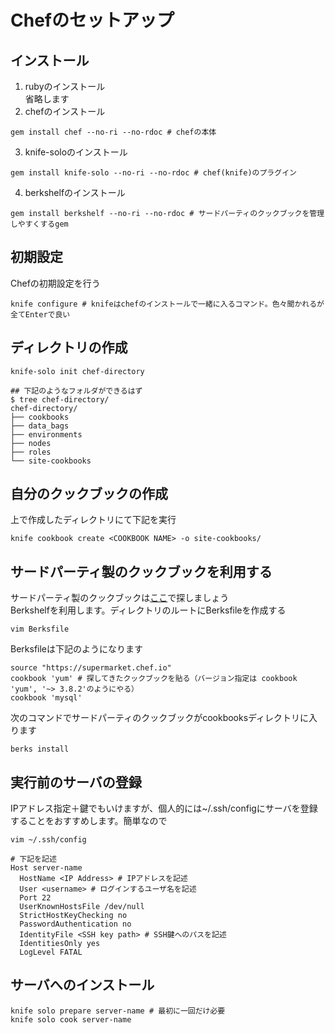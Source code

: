 Chefのセットアップ
===
## インストール
1. rubyのインストール  
省略します
2. chefのインストール  
```
gem install chef --no-ri --no-rdoc # chefの本体
```
3. knife-soloのインストール
```
gem install knife-solo --no-ri --no-rdoc # chef(knife)のプラグイン
```
4. berkshelfのインストール
```
gem install berkshelf --no-ri --no-rdoc # サードパーティのクックブックを管理しやすくするgem
```

## 初期設定
Chefの初期設定を行う
```
knife configure # knifeはchefのインストールで一緒に入るコマンド。色々聞かれるが全てEnterで良い
```

## ディレクトリの作成
```
knife-solo init chef-directory

## 下記のようなフォルダができるはず
$ tree chef-directory/
chef-directory/
├── cookbooks
├── data_bags
├── environments
├── nodes
├── roles
└── site-cookbooks
```

## 自分のクックブックの作成
上で作成したディレクトリにて下記を実行
```
knife cookbook create <COOKBOOK NAME> -o site-cookbooks/
```

## サードパーティ製のクックブックを利用する
サードパーティ製のクックブックは[ここ](https://supermarket.chef.io/cookbooks)で探しましょう  
Berkshelfを利用します。ディレクトリのルートにBerksfileを作成する
```
vim Berksfile
```
Berksfileは下記のようになります
```
source "https://supermarket.chef.io"
cookbook 'yum' # 探してきたクックブックを貼る（バージョン指定は cookbook 'yum', '~> 3.8.2'のようにやる）
cookbook 'mysql'
```
次のコマンドでサードパーティのクックブックがcookbooksディレクトリに入ります
```
berks install
```

## 実行前のサーバの登録
IPアドレス指定＋鍵でもいけますが、個人的には~/.ssh/configにサーバを登録することをおすすめします。簡単なので
```
vim ~/.ssh/config

# 下記を記述
Host server-name
  HostName <IP Address> # IPアドレスを記述
  User <username> # ログインするユーザ名を記述
  Port 22
  UserKnownHostsFile /dev/null
  StrictHostKeyChecking no
  PasswordAuthentication no
  IdentityFile <SSH key path> # SSH鍵へのパスを記述
  IdentitiesOnly yes
  LogLevel FATAL
```

## サーバへのインストール
```
knife solo prepare server-name # 最初に一回だけ必要
knife solo cook server-name
```
